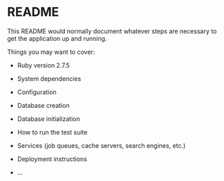 # README

This README would normally document whatever steps are necessary to get the
application up and running.

Things you may want to cover:

- Ruby version
  2.7.5

- System dependencies

- Configuration

- Database creation

- Database initialization

- How to run the test suite

- Services (job queues, cache servers, search engines, etc.)

- Deployment instructions

- ...
